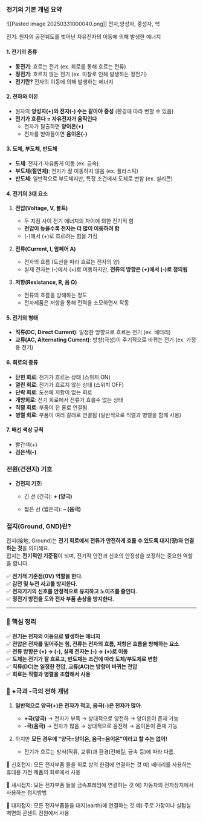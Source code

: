 
### **전기의 기본 개념 요약**


![[Pasted image 20250331000040.png]]
전자,양성자, 중성자, 핵

전기: 원자의 공전궤도를 벗어난  자유전자의 이동에 의해 발생한 에너지
#### **1. 전기의 종류**

- **동전기**: 흐르는 전기 (ex. 회로를 통해 흐르는 전류)
- **정전기**: 흐르지 않는 전기 (ex. 마찰로 인해 발생하는 정전기)
- **전기란?** 전자의 이동에 의해 발생하는 에너지

#### **2. 전하와 이온**

- 원자의 **양성자(+)와 전자(-) 수는 같아야 중성** (환경에 따라 변할 수 있음)
- **전기가 흐른다 = 자유전자가 움직인다**
    - 전자가 탈출하면 **양이온(+)**
    - 전자를 받아들이면 **음이온(-)**

#### **3. 도체, 부도체, 반도체**

- **도체**: 전자가 자유롭게 이동 (ex. 금속)
- **부도체(절연체)**: 전자가 잘 이동하지 않음 (ex. 플라스틱)
- **반도체**: 일반적으로 부도체지만, 특정 조건에서 도체로 변함 (ex. 실리콘)

#### **4. 전기의 3대 요소**

1. **전압(Voltage, V, 볼트)**
    
    - 두 지점 사이 전기 에너지의 차이에 의한 전기적 힘
    - **전압이 높을수록 전자는 더 많이 이동하려 함**
    - (-)에서 (+)로 흐르려는 힘을 가짐
2. **전류(Current, I, 암페어 A)**
    
    - 전자의 흐름 (도선을 따라 흐르는 전자의 양)
    - 실제 전자는 (-)에서 (+)로 이동하지만, **전류의 방향은 (+)에서 (-)로 정의됨**
3. **저항(Resistance, R, 옴 Ω)**
    
    - 전류의 흐름을 방해하는 정도
    - 전자제품은 저항을 통해 전력을 소모하면서 작동

#### **5. 전기의 형태**

- **직류(DC, Direct Current)**: 일정한 방향으로 흐르는 전기 (ex. 배터리)
- **교류(AC, Alternating Current)**: 방향(극성)이 주기적으로 바뀌는 전기 (ex. 가정용 전기)

#### **6. 회로의 종류**

- **닫힌 회로**: 전기가 흐르는 상태 (스위치 ON)
- **열린 회로**: 전기가 흐르지 않는 상태 (스위치 OFF)
- **단락 회로**: 도선에 저항이 없는 회로
- **개방회로**: 전기 회로에서 전류가 흐를수 없는 상태
- **직렬 회로**: 부품이 한 줄로 연결됨
- **병렬 회로**: 부품이 여러 갈래로 연결됨 (일반적으로 직렬과 병렬을 함께 사용)

#### **7. 배선 색상 규칙**

- 빨간색(+)
- **검은색(-)**
### 전원(건전지) 기호

- **건전지 기호:**
    
    - 긴 선 (긴극): **+ (양극)**
        
    - 짧은 선 (짧은극): **– (음극)**


### **접지(Ground, GND)란?**

접지(接地, Ground)는 **전기 회로에서 전류가 안전하게 흐를 수 있도록 대지(땅)와 연결하는 것**을 의미해요.  
접지는 **전기적인 기준점**이 되며, 전기적 안전과 신호의 안정성을 보장하는 중요한 역할을 합니다.

✅ **전기적 기준점(0V) 역할을 한다.**  
✅ **감전 및 누전 사고를 방지한다.**  
✅ **전자기기의 신호를 안정적으로 유지하고 노이즈를 줄인다.**  
✅ **정전기 방전을 도와 전자 부품 손상을 방지한다.**

---

### **📌 핵심 정리**

✅ **전기는 전자의 이동으로 발생하는 에너지**  
✅ **전압은 전자를 밀어주는 힘, 전류는 전자의 흐름, 저항은 흐름을 방해하는 요소**  
✅ **전류 방향은 (+) → (-), 실제 전자는 (-) → (+)로 이동**  
✅ **도체는 전기가 잘 흐르고, 반도체는 조건에 따라 도체/부도체로 변함**  
✅ **직류(DC)는 일정한 전압, 교류(AC)는 방향이 바뀌는 전압**  
✅ **회로는 직렬과 병렬을 조합해서 사용**

### **📌 +극과 -극의 전하 개념**

1. **일반적으로 양극(+)은 전자가 적고, 음극(-)은 전자가 많아**.
    
    - **+극(양극)** → 전자가 부족 → 상대적으로 양전하 → 양이온이 존재 가능
    - **-극(음극)** → 전자가 많음 → 상대적으로 음전하 → 음이온이 존재 가능
2. 하지만 **모든 경우에 "양극=양이온, 음극=음이온"이라고 할 수는 없어!**
    
    - 전기가 흐르는 방식(직류, 교류)과 환경(전해질, 금속 등)에 따라 다름.

 신호접지: 모든 전자부품 들을 회로 상의 한점에 연결하는 것 예) 배터리를 사용하는 휴대용 가전 제품의 회로에서 사용

 섀시접지: 모든 전자부품 들을 금속프레임에 연결하는 것 
예) 자동차의 전자장치에서 사용하는 접지방법 

 대지접지:  모든 전자부품들을 대지(earth)에 연결하는 것 
예) 주로 가장이나 실험실 벽면의 콘센트 전원에서 사용